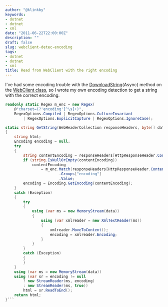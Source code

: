 ```yaml
---
author: "@klinkby"
keywords:
- dotnet
- dotnet
- xml
date: "2011-06-22T22:00:00Z"
description: ""
draft: false
slug: webclient-detec-encoding
tags:
- dotnet
- dotnet
- xml
title: Read from WebClient with the right encoding
---
```



I've had some encoding trouble with the [DownloadString](http://msdn.microsoft.com/en-us/library/fhd1f0sw.aspx)(Async) method on the [ WebClient class](http://msdn.microsoft.com/en-us/library/system.net.webclient.aspx), so I wrote my own encoding detection to get a string with the correct encoding.   

```C#
readonly static Regex m_enc = new Regex(
    @"charset=(?'encoding'[^\s]+)",
    RegexOptions.Compiled | RegexOptions.CultureInvariant
        | RegexOptions.ExplicitCapture | RegexOptions.IgnoreCase);

static string GetString(WebHeaderCollection responseHeaders, byte[] data)
{
    string html;
    Encoding encoding = null;
    try
    {
        string contentEncoding = responseHeaders[HttpResponseHeader.ContentEncoding];
        if (string.IsNullOrEmpty(contentEncoding))
            contentEncoding 
                = m_enc.Match(responseHeaders[HttpResponseHeader.ContentType])
                        .Groups["encoding"]
                        .Value;
        encoding = Encoding.GetEncoding(contentEncoding);
    }
    catch (Exception)
    {
        try
        {
            using (var ms = new MemoryStream(data))
            {
                using (var xmlreader = new XmlTextReader(ms))
                {
                    xmlreader.MoveToContent();
                    encoding = xmlreader.Encoding;
                }
            }
        }
        catch (Exception)
        {
        }
    }
    using (var ms = new MemoryStream(data))
    using (var sr = encoding != null 
        ? new StreamReader(ms, encoding) 
        : new StreamReader(ms, true))
        html = sr.ReadToEnd();
    return html;
}```

